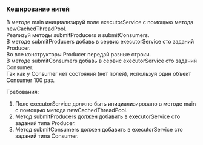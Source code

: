 
### Кеширование нитей

В методе main инициализируй поле executorService с помощью метода newCachedThreadPool.\
Реализуй методы submitProducers и submitConsumers.\
В методе submitProducers добавь в сервис executorService сто заданий Producer.\
Во все конструкторы Producer передай разные строки.\
В методе submitConsumers добавь в сервис executorService сто заданий Consumer.\
Так как у Consumer нет состояния (нет полей), используй один объект Consumer 100 раз.


Требования:
1.	Поле executorService должно быть инициализировано в методе main с помощью метода newCachedThreadPool.
2.	Метод submitProducers должен добавить в executorService сто заданий типа Producer.
3.	Метод submitConsumers должен добавить в executorService сто заданий типа Consumer.


